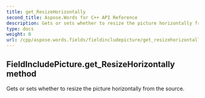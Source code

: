 ```yaml
---
title: get_ResizeHorizontally
second_title: Aspose.Words for C++ API Reference
description: Gets or sets whether to resize the picture horizontally from the source. 
type: docs
weight: 0
url: /cpp/aspose.words.fields/fieldincludepicture/get_resizehorizontally/
---
```

## FieldIncludePicture.get_ResizeHorizontally method


Gets or sets whether to resize the picture horizontally from the source.

